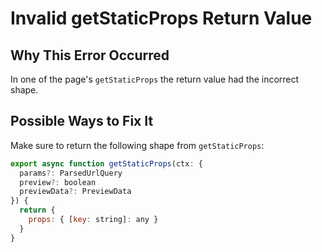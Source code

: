 # Invalid getStaticProps Return Value

## Why This Error Occurred

In one of the page's `getStaticProps` the return value had the incorrect shape.

## Possible Ways to Fix It

Make sure to return the following shape from `getStaticProps`:

```js
export async function getStaticProps(ctx: {
  params?: ParsedUrlQuery
  preview?: boolean
  previewData?: PreviewData
}) {
  return {
    props: { [key: string]: any }
  }
}
```
